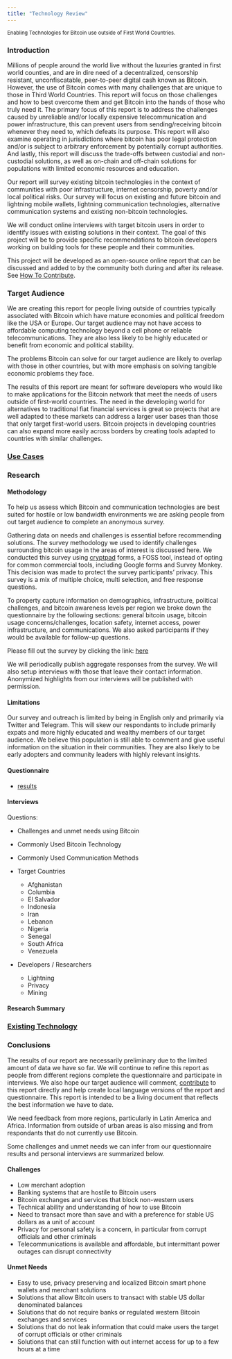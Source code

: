 ```yaml
---
title: "Technology Review"
---
```

<sub>Enabling Technologies for Bitcoin use outside of First World Countries.</sub>

### Introduction
Millions of people around the world live without the luxuries granted in first world counties, and are in dire need of a decentralized, censorship resistant, unconfiscatable, peer-to-peer digital cash known as Bitcoin. However, the use of Bitcoin comes with many challenges that are unique to those in Third World Countries. This report will focus on those challenges and how to best overcome them and get Bitcoin into the hands of those who truly need it. The primary focus of this report is to address the challenges caused by unreliable and/or locally expensive telecommunication and power infrastructure, this can prevent users from sending/receiving bitcoin whenever they need to, which defeats its purpose. This report will also examine operating in jurisdictions where bitcoin has poor legal protection and/or is subject to arbitrary enforcement by potentially corrupt authorities.  And lastly, this report will discuss the trade-offs between custodial and non-custodial solutions, as well as on-chain and off-chain solutions for populations with limited economic resources and education.

Our report will survey existing bitcoin technologies in the context of communities with poor infrastructure, internet censorship, poverty and/or local political risks. Our survey will focus on existing and future bitcoin and lightning mobile wallets, lightning communication technologies, alternative communication systems and existing non-bitcoin technologies.

We will conduct online interviews with target bitcoin users in order to identify issues with existing solutions in their context. The goal of this project will be to provide specific recommendations to bitcoin developers working on building tools for these people and their communities.

This project will be developed as an open-source online report that can be discussed and added to by the community both during and after its release. See [How To Contribute](contributing.md).

### Target Audience

We are creating this report for people living outside of countries typically associated with Bitcoin which have mature economies and political freedom like the USA or Europe. Our target audience may not have access to affordable computing technology beyond a cell phone or reliable telecommunications. They are also less likely to be highly educated or benefit from economic and political stability. 

The problems Bitcoin can solve for our target audience are likely to overlap with those in other countries, but with more emphasis on solving tangible economic problems they face.

The results of this report are meant for software developers who would like to make applications for the Bitcoin network that meet the needs of users outside of first-world countries. The need in the developing world for alternatives to traditional fiat financial services is great so projects that are well adapted to these markets can address a larger user bases than those that only target first-world users. Bitcoin projects in developing countries can also expand more easily across borders by creating tools adapted to countries with similar challenges.

### [Use Cases](technology_review/use_cases.md)

### Research

#### Methodology

To help us assess which Bitcoin and communication technologies are best suited for hostile or low bandwidth environments we are asking people from out target audience to complete an anonymous survey.

Gathering data on needs and challenges is essential before recommending solutions. The survey methodology we used to identify challenges surrounding bitcoin usage in the areas of interest is discussed here. We conducted this survey using [cryptpad](https://cryptpad.fr/form) forms, a FOSS tool, instead of opting for common commercial tools, including Google forms and Survey Monkey. This decision was made to protect the survey participants’ privacy. This survey is a mix of multiple choice, multi selection, and free response questions. 

To property capture information on demographics, infrastructure, political challenges, and bitcoin awareness levels per region we broke down the questionnaire by the following sections: general bitcoin usage, bitcoin usage concerns/challenges, location safety, internet access, power infrastructure, and communications. We also asked participants if they would be available for follow-up questions.

Please fill out the survey by clicking the link: [here](https://cryptpad.fr/form/#/2/form/view/lv7VEOuagTz7oA3dEQ2xqITi31cBNB1TiGSXGb7jaQU/)

We will periodically publish aggregate responses from the survey. We will also setup interviews with those that leave their contact information. Anonymized highlights from our interviews will be published with permission.

#### Limitations

Our survey and outreach is limited by being in English only and primarily via Twitter and Telegram. This will skew our respondants to include primarily expats and more highly educated and wealthy members of our target audience. We believe this population is still able to comment and give useful information on the situation in their communities. They are also likely to be early adopters and community leaders with highly relevant insights.

#### Questionnaire

* [results](technology_review/results_questionnaire_v3.md)

#### Interviews

Questions:
* Challenges and unmet needs using Bitcoin
* Commonly Used Bitcoin Technology
* Commonly Used Communication Methods

* Target Countries
  * Afghanistan
  * Columbia
  * El Salvador
  * Indonesia
  * Iran
  * Lebanon
  * Nigeria
  * Senegal
  * South Africa
  * Venezuela

* Developers / Researchers
  * Lightning
  * Privacy
  * Mining

#### Research Summary

### [Existing Technology](technology_review/existing_technology.md)

### Conclusions

The results of our report are necessarily preliminary due to the limited amount of data we have so far. We will continue to refine this report as people from different regions complete the questionnaire and participate in interviews. We also hope our target audience will comment, [contribute](contributing.md) to this report directly and help create local language versions of the report and questionnaire. This report is intended to be a living document that reflects the best information we have to date.

We need feedback from more regions, particularly in Latin America and Africa. Information from outside of urban areas is also missing and from respondants that do not currently use Bitcoin.

Some challenges and unmet needs we can infer from our questionnaire results and personal interviews are summarized below. 

#### Challenges

* Low merchant adoption
* Banking systems that are hostile to Bitcoin users
* Bitcoin exchanges and services that block non-western users
* Technical ability and understanding of how to use Bitcoin
* Need to transact more than save and with a preference for stable US dollars as a unit of account
* Privacy for personal safety is a concern, in particular from corrupt officials and other criminals
* Telecommunications is available and affordable, but intermittant power outages can disrupt connectivity

#### Unmet Needs

* Easy to use, privacy preserving and localized Bitcoin smart phone wallets and merchant solutions
* Solutions that allow Bitcoin users to transact with stable US dollar denominated balances
* Solutions that do not require banks or regulated western Bitcoin exchanges and services
* Solutions that do not leak information that could make users the target of corrupt officials or other criminals
* Solutions that can still function with out internet access for up to a few hours at a time
